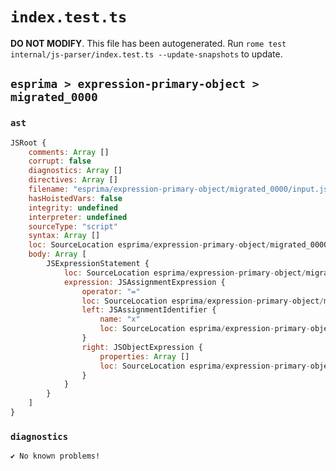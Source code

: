 # `index.test.ts`

**DO NOT MODIFY**. This file has been autogenerated. Run `rome test internal/js-parser/index.test.ts --update-snapshots` to update.

## `esprima > expression-primary-object > migrated_0000`

### `ast`

```javascript
JSRoot {
	comments: Array []
	corrupt: false
	diagnostics: Array []
	directives: Array []
	filename: "esprima/expression-primary-object/migrated_0000/input.js"
	hasHoistedVars: false
	integrity: undefined
	interpreter: undefined
	sourceType: "script"
	syntax: Array []
	loc: SourceLocation esprima/expression-primary-object/migrated_0000/input.js 1:0-1:6
	body: Array [
		JSExpressionStatement {
			loc: SourceLocation esprima/expression-primary-object/migrated_0000/input.js 1:0-1:6
			expression: JSAssignmentExpression {
				operator: "="
				loc: SourceLocation esprima/expression-primary-object/migrated_0000/input.js 1:0-1:6
				left: JSAssignmentIdentifier {
					name: "x"
					loc: SourceLocation esprima/expression-primary-object/migrated_0000/input.js 1:0-1:1 (x)
				}
				right: JSObjectExpression {
					properties: Array []
					loc: SourceLocation esprima/expression-primary-object/migrated_0000/input.js 1:4-1:6
				}
			}
		}
	]
}
```

### `diagnostics`

```
✔ No known problems!

```
